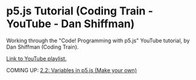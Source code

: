 # p5.js Tutorial (Coding Train - YouTube - Dan Shiffman)
Working through the "Code! Programming with p5.js" YouTube tutorial, by Dan Shiffman (Coding Train).

[Link to YouTube playlist.](https://www.youtube.com/playlist?list=PLRqwX-V7Uu6Zy51Q-x9tMWIv9cueOFTFA)

COMING UP: [2.2: Variables in p5.js (Make your own)](https://www.youtube.com/watch?v=Bn_B3T_Vbxs&list=PLRqwX-V7Uu6Zy51Q-x9tMWIv9cueOFTFA&index=8)
